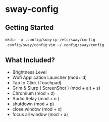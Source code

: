 # sway-config
## Getting Started
<code>mkdir -p .config/sway</code>
<code>cp /etc/sway/config .config/sway/config</code>
<code>vim ~/.config/sway/config</code>

## What Included?
* Brightness Level
* Wofi Application Launcher (mod+ d)
* Tap to Click (Touchpad)
* Grim & Slurp ( ScreenShot ) (mod + alt + s)
* Chromium (mod + z)
* Audio Relay (mod + o )
* shutdown (mod + p)
* close window (mod + x)
* focus all window (mod + a)

